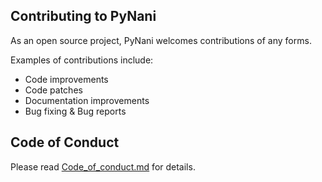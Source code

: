## Contributing to PyNani
As an open source project, PyNani welcomes contributions of any forms.

Examples of contributions include:
* Code improvements
* Code patches
* Documentation improvements
* Bug fixing & Bug reports

## Code of Conduct
Please read [Code_of_conduct.md](CODE_OF_CONDUCT.md) for details.
